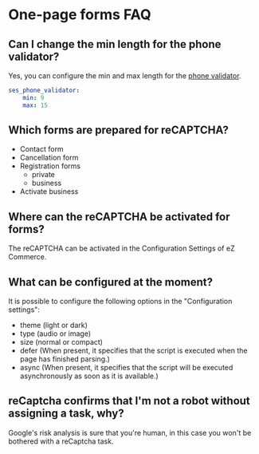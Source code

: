 # One-page forms FAQ

## Can I change the min length for the phone validator?

Yes, you can configure the min and max length for the [phone validator](one_page_forms_api/one_page_forms_api.md).

``` yaml
ses_phone_validator:
    min: 9
    max: 15
```

## Which forms are prepared for reCAPTCHA?

- Contact form
- Cancellation form
- Registration forms
  - private
  - business
- Activate business

## Where can the reCAPTCHA be activated for forms?

The reCAPTCHA can be activated in the Configuration Settings of eZ Commerce.

## What can be configured at the moment?

It is possible to configure the following options in the "Configuration settings":

- theme (light or dark)
- type (audio or image)
- size (normal or compact)
- defer (When present, it specifies that the script is executed when the page has finished parsing.)
- async (When present, it specifies that the script will be executed asynchronously as soon as it is available.)

## reCaptcha confirms that I'm not a robot without assigning a task, why?

Google's risk analysis is sure that you're human, in this case you won't be bothered with a reCaptcha task.
